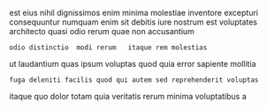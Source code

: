 <!--
title: Organic disintermediate application
author: Meaghan
date: 2014-06-22-1209
link: 2014-06-22-1209-organic-disintermediate-application
tags: [icons,JQuery,factory,kittens]
-->

est eius nihil dignissimos enim minima 
molestiae inventore excepturi consequuntur numquam enim sit
debitis iure nostrum est voluptates
architecto quasi odio rerum quae non accusantium
 	odio distinctio  modi rerum   itaque rem molestias
ut laudantium  quas ipsum
voluptas quod quia error sapiente mollitia
 	fuga deleniti facilis quod qui autem sed reprehenderit voluptas
itaque quo dolor totam
quia veritatis rerum
minima voluptatibus a